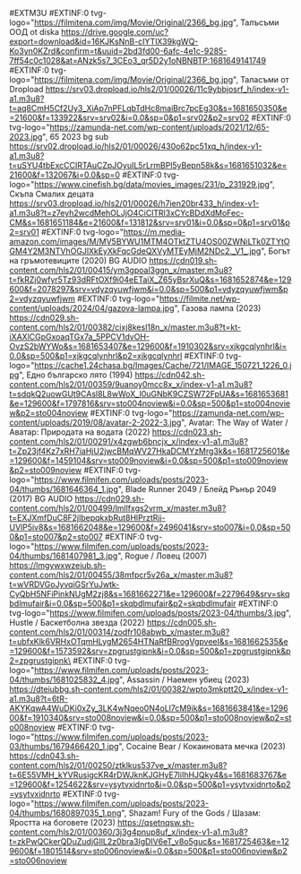 #EXTM3U
#EXTINF:0 tvg-logo="https://filmitena.com/img/Movie/Original/2366_bg.jpg", Талъсъми ООД ot diska
https://drive.google.com/uc?export=download&id=16KJKsNnB-cIYTlX39kgWQ-Ko3yn0KZrd&confirm=t&uuid=2bd3fd00-6afc-4e1c-9285-7ff54c0c1028&at=ANzk5s7_3CEo3_qr5D2y1oNBNBTP:1681649141749
#EXTINF:0 tvg-logo="https://filmitena.com/img/Movie/Original/2366_bg.jpg", Таласъми от Dropload
https://srv03.dropload.io/hls2/01/00026/11c9ybbjosrf_h/index-v1-a1.m3u8?t=aq8CmH5Cf2Uy3_XiAp7nPFLqbTdHc8maiBrc7pcEg30&s=1681650350&e=21600&f=133922&srv=srv02&i=0.0&sp=0&p1=srv02&p2=srv02
#EXTINF:0 tvg-logo="https://zamunda-net.com/wp-content/uploads/2021/12/65-2023.jpg", 65 2023 bg sub 
https://srv02.dropload.io/hls2/01/00026/430o62pc51xq_h/index-v1-a1.m3u8?t=uSYU4tbExcCCIRTAuCZpJOyuIL5rLrmBPl5yBepn58k&s=1681651032&e=21600&f=132067&i=0.0&sp=0
#EXTINF:0 tvg-logo="https://www.cinefish.bg/data/movies_images/231/p_231929.jpg", Скъпа Смалих децата
https://srv03.dropload.io/hls2/01/00026/h7ien20br433_h/index-v1-a1.m3u8?t=z7eyh2wcdMehOLJjO4CiClTRl3xCYcBDdXdMoFec-CM&s=1681651184&e=21600&f=131812&srv=srv01&i=0.0&sp=0&p1=srv01&p2=srv01
#EXTINF:0 tvg-logo="https://m.media-amazon.com/images/M/MV5BYWU1MTM4OTktZTU4OS00ZWNiLTk0ZTYtOGM4Y2M3NTVhOGJlXkEyXkFqcGdeQXVyMTEyMjM2NDc2._V1_.jpg", Богът на гръмотевиците (2020) BG AUDIO
https://cdn019.sh-content.com/hls2/01/00415/ym3gpoal3ggn_x/master.m3u8?t=fkRZj0wfyr5Tz93dRFtOXf9i04eETaiX_Z65yBsrXuQ&s=1681652874&e=129600&f=2078297&srv=vdyzqyuwfjwm&i=0.0&sp=500&p1=vdyzqyuwfjwm&p2=vdyzqyuwfjwm
#EXTINF:0 tvg-logo="https://filmite.net/wp-content/uploads/2024/04/gazova-lampa.jpg", Газова лампа (2023)
https://cdn029.sh-content.com/hls2/01/00382/cixj8kesl18n_x/master.m3u8?t=kt-iXAXlCGpGxoaqTGx7a_5PPCV1dvOH-OvzS2bWYWo&s=1681653407&e=129600&f=1910302&srv=xjkgcqlynhrl&i=0.0&sp=500&p1=xjkgcqlynhrl&p2=xjkgcqlynhrl
#EXTINF:0 tvg-logo="https://cache1.24chasa.bg/Images/Cache/721/IMAGE_150721_1226_0.jpg", Едно българско лято (1994) 
https://cdn042.sh-content.com/hls2/01/00359/9uanoy0mcc8x_x/index-v1-a1.m3u8?t=sdqkQ2uowGUt9CAsl8L8wWoX_I0uGNbK9CZSW72FpUA&s=1681653681&e=129600&f=1797816&srv=sto004noview&i=0.0&sp=500&p1=sto004noview&p2=sto004noview
#EXTINF:0 tvg-logo="https://zamunda-net.com/wp-content/uploads/2019/08/avatar-2-2022-3.jpg",  Avatar: The Way of Water / Аватар: Природата на водата (2022)
https://cdn023.sh-content.com/hls2/01/00291/x4zgwb6bncjx_x/index-v1-a1.m3u8?t=Zp23jf4Kz7xRH7iaHjU2jwcBMqWV27HkaDCMYzMrg3k&s=1681725601&e=129600&f=1459104&srv=sto009noview&i=0.0&sp=500&p1=sto009noview&p2=sto009noview
#EXTINF:0 tvg-logo="https://www.filmifen.com/uploads/posts/2023-04/thumbs/1681646364_1.jpg", Blade Runner 2049 / Блейд Рънър 2049 (2017) BG AUDIO
https://cdn029.sh-content.com/hls2/01/00499/lmllfxgs2vrm_x/master.m3u8?t=EXJXmfDuC8F2jlbepqkxbRut8HlPrztRjj-UVlP5iv8&s=1681662048&e=129600&f=2496041&srv=sto007&i=0.0&sp=500&p1=sto007&p2=sto007
#EXTINF:0 tvg-logo="https://www.filmifen.com/uploads/posts/2023-04/thumbs/1681407981_3.jpg", Rogue / Ловец (2007)
https://lmgywxwzeiub.sh-content.com/hls2/01/00455/38mfpcr5v26a_x/master.m3u8?t=wVRDVGoJyvqiGSrYuJwtk-CyQbH5NFiPinkNUgM2zj8&s=1681662271&e=129600&f=2279649&srv=skqbdlmufair&i=0.0&sp=500&p1=skqbdlmufair&p2=skqbdlmufair
#EXTINF:0 tvg-logo="https://www.filmifen.com/uploads/posts/2023-04/thumbs/3.jpg", Hustle / Баскетболна звезда (2022)
https://cdn005.sh-content.com/hls2/01/00314/zodfr108abwb_x/master.m3u8?t=ubfxKlk6VRHxOTqmHLygM2654HTNaRfBRrogVgpveeI&s=1681662535&e=129600&f=1573592&srv=zpgrustgipnk&i=0.0&sp=500&p1=zpgrustgipnk&p2=zpgrustgipnk\
#EXTINF:0 tvg-logo="https://www.filmifen.com/uploads/posts/2023-04/thumbs/1681025832_4.jpg", Assassin / Наемен убиец (2023)
https://dteiubbg.sh-content.com/hls2/01/00382/wpto3mkptt20_x/index-v1-a1.m3u8?t=6tR-AKYKqwA4WuDKi0xZy_3LK4wNqeo0N4oLl7cM9ik&s=1681663841&e=129600&f=1910340&srv=sto008noview&i=0.0&sp=500&p1=sto008noview&p2=sto008noview
#EXTINF:0 tvg-logo="https://www.filmifen.com/uploads/posts/2023-03/thumbs/1679466420_1.jpg", Cocaine Bear / Кокаиновата мечка (2023)
https://cdn043.sh-content.com/hls2/01/00250/ztklkus537ve_x/master.m3u8?t=6E55VMH_kYVRusigcKR4rDWJknKJGHyE7liIhHJQky4&s=1681683767&e=129600&f=1254622&srv=ysytvxidnrto&i=0.0&sp=500&p1=ysytvxidnrto&p2=ysytvxidnrto
#EXTINF:0 tvg-logo="https://www.filmifen.com/uploads/posts/2023-04/thumbs/1680897035_1.png", Shazam! Fury of the Gods / Шазам: Яростта на боговете (2023)
https://qsetnqsw.sh-content.com/hls2/01/00360/3j3g4pnup8uf_x/index-v1-a1.m3u8?t=zkPwQCkerQDuZudjGIlL2z0bra3lgDIV6eT_v8o5guc&s=1681725463&e=129600&f=1801514&srv=sto006noview&i=0.0&sp=500&p1=sto006noview&p2=sto006noview




